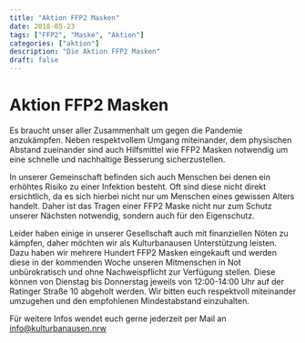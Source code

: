 ```yaml
---
title: "Aktion FFP2 Masken"
date: 2018-05-23
tags: ["FFP2", "Maske", "Aktion"]
categories: ["aktion"]
description: "Die Aktion FFP2 Masken"
draft: false
---
```


# Aktion FFP2 Masken

Es braucht unser aller Zusammenhalt um gegen die Pandemie anzukämpfen. 
Neben respektvollem Umgang miteinander, dem physischen Abstand zueinander sind auch Hilfsmittel wie FFP2 Masken notwendig um eine schnelle und nachhaltige Besserung sicherzustellen.

In unserer Gemeinschaft befinden sich auch Menschen bei denen ein erhöhtes Risiko zu einer Infektion besteht. Oft sind diese nicht direkt ersichtlich, da es sich hierbei nicht nur um Menschen eines gewissen Alters handelt.
Daher ist das Tragen einer FFP2 Maske nicht nur zum Schutz unserer Nächsten notwendig, sondern auch für den Eigenschutz.

Leider haben einige in unserer Gesellschaft auch mit finanziellen Nöten zu kämpfen, daher möchten wir als Kulturbanausen Unterstützung leisten.
Dazu haben wir mehrere Hundert FFP2 Masken eingekauft und werden diese in der kommenden Woche unseren Mitmenschen in Not unbürokratisch und ohne Nachweispflicht zur Verfügung stellen.
Diese können von Dienstag bis Donnerstag jeweils von 12:00-14:00 Uhr auf der Ratinger Straße 10 abgeholt werden. 
Wir bitten euch respektvoll miteinander umzugehen und den empfohlenen Mindestabstand einzuhalten. 

Für weitere Infos wendet euch gerne jederzeit per Mail an info@kulturbanausen.nrw 